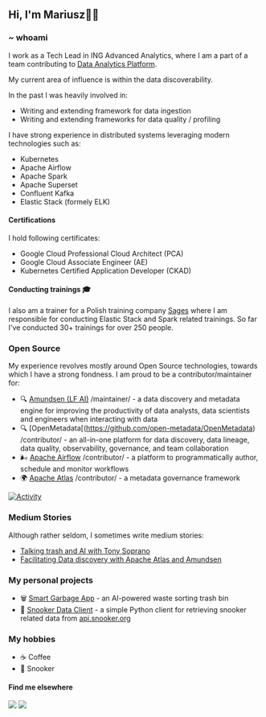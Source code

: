 ## Hi, I'm Mariusz✌🏻

### ~ whoami

I work as a Tech Lead in ING Advanced Analytics, where I am a part of a team contributing to [Data Analytics Platform](https://medium.com/wbaa/the-data-analytics-platform-91c6295c4e2). 

My current area of influence is within the data discoverability. 

In the past I was heavily involved in:

- Writing and extending framework for data ingestion
- Writing and extending frameworks for data quality / profiling

I have strong experience in distributed systems leveraging modern technologies such as:
- Kubernetes
- Apache Airflow
- Apache Spark
- Apache Superset
- Confluent Kafka
- Elastic Stack (formely ELK)
 
#### Certifications

I hold following certificates:
- Google Cloud Professional Cloud Architect (PCA)
- Google Cloud Associate Engineer (AE)
- Kubernetes Certified Application Developer (CKAD)

#### Conducting trainings 🎓

I also am a trainer for a Polish training company [Sages](https://www.sages.pl/) where I am responsible for conducting Elastic Stack and Spark related trainings. So far I've conducted 30+ trainings for over 250 people.

### Open Source

My experience revolves mostly around Open Source technologies, towards which I have a strong fondness. I am proud to be a contributor/maintainer for:

- 🔍 [Amundsen (LF AI)](https://github.com/amundsen-io/amundsen) /maintainer/ - a data discovery and metadata engine for improving the productivity of data analysts, data scientists and engineers when interacting with data
- 🔍 [OpenMetadata[(https://github.com/open-metadata/OpenMetadata) /contributor/ - an all-in-one platform for data discovery, data lineage, data quality, observability, governance, and team collaboration
- 🌬️ [Apache Airflow](https://github.com/apache/airflow) /contributor/ - a platform to programmatically author, schedule and monitor workflows
- 🌍 [Apache Atlas](https://github.com/apache/atlas) /contributor/ - a metadata governance framework

[![Activity](https://github-readme-stats.vercel.app/api?username=mgorsk1&show_icons=true&hide_title=true&hide_border=true)](https://github.com/mgorsk1)

### Medium Stories

Although rather seldom, I sometimes write medium stories:

- [Talking trash and AI with Tony Soprano](https://mariuszgorski.medium.com/talking-trash-and-ai-with-tony-soprano-15b88c7c930c)
- [Facilitating Data discovery with Apache Atlas and Amundsen](https://medium.com/wbaa/facilitating-data-discovery-with-apache-atlas-and-amundsen-631baa287c8b)

### My personal projects

- 🗑️ [Smart Garbage App](https://github.com/mgorsk1/garbage-detector-app) - an AI-powered waste sorting trash bin
- 🔴 [Snooker Data Client](https://github.com/mgorsk1/snooker) - a simple Python client for retrieving snooker related data from [api.snooker.org](http://api.snooker.org)

### My hobbies

- ☕ Coffee
- 🔴 Snooker

#### Find me elsewhere

[<img src="https://img.shields.io/badge/LinkedIn-0077B5?style=for-the-badge&logo=linkedin&logoColor=white" />](https://www.linkedin.com/in/gorskimariusz/) [<img src="https://img.shields.io/badge/Medium-12100E?style=for-the-badge&logo=medium&logoColor=white" />](https://mariuszgorski.medium.com/)

